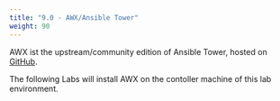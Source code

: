 ```yaml
---
title: "9.0 - AWX/Ansible Tower"
weight: 90
---
```


AWX ist the upstream/community edition of Ansible Tower, hosted on [GitHub](https://github.com/ansible/awx).

The following Labs will install AWX on the contoller machine of this lab environment.